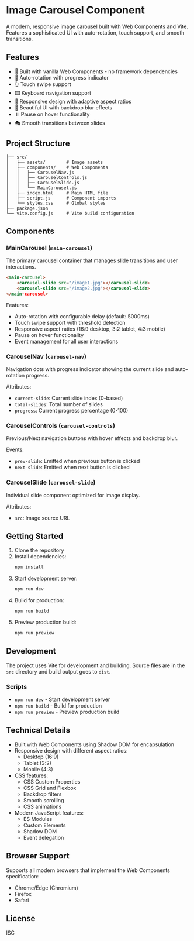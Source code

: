 # Image Carousel Component

A modern, responsive image carousel built with Web Components and Vite. Features a sophisticated UI with auto-rotation, touch support, and smooth transitions.

## Features

- 🎯 Built with vanilla Web Components - no framework dependencies
- 🔄 Auto-rotation with progress indicator
- 👆 Touch swipe support
- ⌨️ Keyboard navigation support
- 📱 Responsive design with adaptive aspect ratios
- 🎨 Beautiful UI with backdrop blur effects
- ⏸️ Pause on hover functionality
- 🎭 Smooth transitions between slides

## Project Structure

```
├── src/
│   ├── assets/        # Image assets
│   ├── components/    # Web Components
│   │   ├── CarouselNav.js
│   │   ├── CarouselControls.js
│   │   ├── CarouselSlide.js
│   │   └── MainCarousel.js
│   ├── index.html     # Main HTML file
│   ├── script.js      # Component imports
│   └── styles.css     # Global styles
├── package.json
└── vite.config.js     # Vite build configuration
```

## Components

### MainCarousel (`main-carousel`)
The primary carousel container that manages slide transitions and user interactions.

```html
<main-carousel>
    <carousel-slide src="/image1.jpg"></carousel-slide>
    <carousel-slide src="/image2.jpg"></carousel-slide>
</main-carousel>
```

Features:
- Auto-rotation with configurable delay (default: 5000ms)
- Touch swipe support with threshold detection
- Responsive aspect ratios (16:9 desktop, 3:2 tablet, 4:3 mobile)
- Pause on hover functionality
- Event management for all user interactions

### CarouselNav (`carousel-nav`)
Navigation dots with progress indicator showing the current slide and auto-rotation progress.

Attributes:
- `current-slide`: Current slide index (0-based)
- `total-slides`: Total number of slides
- `progress`: Current progress percentage (0-100)

### CarouselControls (`carousel-controls`)
Previous/Next navigation buttons with hover effects and backdrop blur.

Events:
- `prev-slide`: Emitted when previous button is clicked
- `next-slide`: Emitted when next button is clicked

### CarouselSlide (`carousel-slide`)
Individual slide component optimized for image display.

Attributes:
- `src`: Image source URL

## Getting Started

1. Clone the repository
2. Install dependencies:
   ```bash
   npm install
   ```
3. Start development server:
   ```bash
   npm run dev
   ```
4. Build for production:
   ```bash
   npm run build
   ```
5. Preview production build:
   ```bash
   npm run preview
   ```

## Development

The project uses Vite for development and building. Source files are in the `src` directory and build output goes to `dist`.

### Scripts
- `npm run dev` - Start development server
- `npm run build` - Build for production
- `npm run preview` - Preview production build

## Technical Details

- Built with Web Components using Shadow DOM for encapsulation
- Responsive design with different aspect ratios:
  - Desktop (16:9)
  - Tablet (3:2)
  - Mobile (4:3)
- CSS features:
  - CSS Custom Properties
  - CSS Grid and Flexbox
  - Backdrop filters
  - Smooth scrolling
  - CSS animations
- Modern JavaScript features:
  - ES Modules
  - Custom Elements
  - Shadow DOM
  - Event delegation

## Browser Support

Supports all modern browsers that implement the Web Components specification:
- Chrome/Edge (Chromium)
- Firefox
- Safari

## License

ISC

